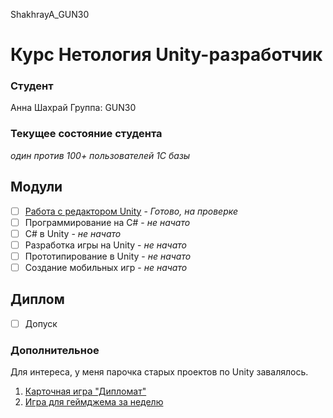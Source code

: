 ShakhrayA_GUN30
# Курс Нетология Unity-разработчик

### Студент
Анна Шахрай
Группа: GUN30

### Текущее состояние студента
*один против 100+ пользователей 1С базы*

## Модули

- [ ] [Работа с редактором Unity](https://github.com/Anthrall/ShakhrayA_GUN30/tree/TankPrototype) - *Готово, на проверке*
- [ ] Программирование на C#  -  *не начато*
- [ ] C# в Unity 				- *не начато*
- [ ] Разработка игры на Unity - *не начато*
- [ ] Прототипирование в Unity - *не начато*
- [ ] Создание мобильных игр   - *не начато*

## Диплом
- [ ] Допуск

### Дополнительное
Для интереса, у меня парочка старых проектов по Unity завалялось.  

1. [Карточная игра "Дипломат"](https://github.com/Anthrall/Skull-and-Bones-game)
2. [Игра для геймджема за неделю](https://github.com/Anthrall/kind-pixie/)
